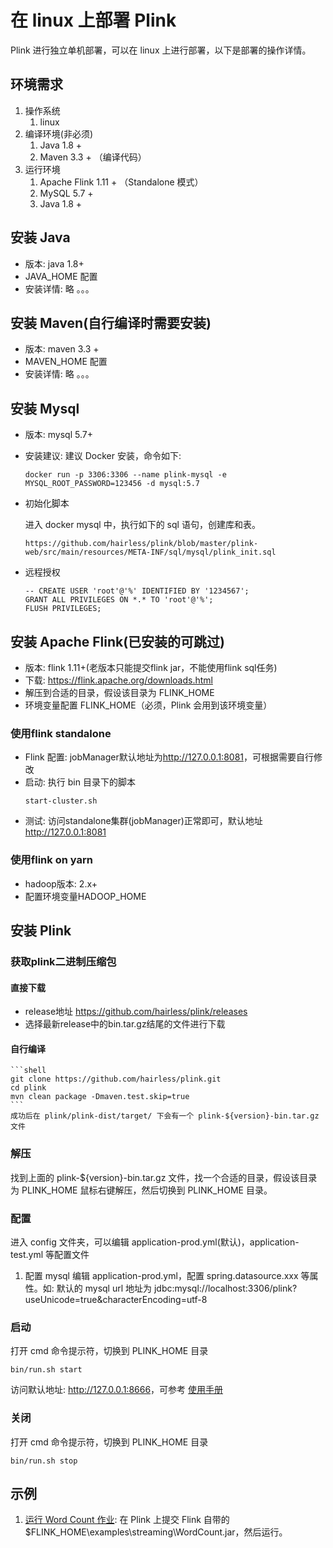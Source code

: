 # 在 linux 上部署 Plink
Plink 进行独立单机部署，可以在 linux 上进行部署，以下是部署的操作详情。

## 环境需求
1. 操作系统
    1. linux
2. 编译环境(非必须)
    1. Java 1.8 +
    2. Maven 3.3 + （编译代码）
3. 运行环境
    1. Apache Flink 1.11 + （Standalone 模式）
    2. MySQL 5.7 +
    3. Java 1.8 +

## 安装 Java

* 版本: java 1.8+
* JAVA_HOME 配置
* 安装详情: 略 。。。

## 安装 Maven(自行编译时需要安装)

* 版本: maven 3.3 +
* MAVEN_HOME 配置
* 安装详情: 略 。。。

## 安装 Mysql

* 版本: mysql 5.7+
* 安装建议: 建议 Docker 安装，命令如下:
    ```shell
    docker run -p 3306:3306 --name plink-mysql -e MYSQL_ROOT_PASSWORD=123456 -d mysql:5.7
    ```
* 初始化脚本

    进入 docker mysql 中，执行如下的 sql 语句，创建库和表。
    ```
    https://github.com/hairless/plink/blob/master/plink-web/src/main/resources/META-INF/sql/mysql/plink_init.sql
    ```
* 远程授权
    ```shell
    -- CREATE USER 'root'@'%' IDENTIFIED BY '1234567';
    GRANT ALL PRIVILEGES ON *.* TO 'root'@'%';
    FLUSH PRIVILEGES;
    ```

## 安装 Apache Flink(已安装的可跳过)

* 版本: flink 1.11+(老版本只能提交flink jar，不能使用flink sql任务)
* 下载: <https://flink.apache.org/downloads.html>
* 解压到合适的目录，假设该目录为 FLINK_HOME
* 环境变量配置 FLINK_HOME（必须，Plink 会用到该环境变量）

### 使用flink standalone

* Flink 配置: jobManager默认地址为<http://127.0.0.1:8081>，可根据需要自行修改
* 启动: 执行 bin 目录下的脚本
    ```shell
    start-cluster.sh
    ```
* 测试: 访问standalone集群(jobManager)正常即可，默认地址<http://127.0.0.1:8081> 

### 使用flink on yarn

* hadoop版本: 2.x+
* 配置环境变量HADOOP_HOME

## 安装 Plink

### 获取plink二进制压缩包

#### 直接下载

* release地址 <https://github.com/hairless/plink/releases>
* 选择最新release中的bin.tar.gz结尾的文件进行下载

#### 自行编译
    ```shell
    git clone https://github.com/hairless/plink.git
    cd plink
    mvn clean package -Dmaven.test.skip=true
    ```
    成功后在 plink/plink-dist/target/ 下会有一个 plink-${version}-bin.tar.gz 文件

### 解压
找到上面的 plink-${version}-bin.tar.gz 文件，找一个合适的目录，假设该目录为 PLINK_HOME 鼠标右键解压，然后切换到 PLINK_HOME 目录。

### 配置
进入 config 文件夹，可以编辑 application-prod.yml(默认)，application-test.yml  等配置文件
    
1. 配置 mysql
    编辑 application-prod.yml，配置 spring.datasource.xxx 等属性。如: 默认的 mysql url 地址为 jdbc:mysql://localhost:3306/plink?useUnicode=true&characterEncoding=utf-8

### 启动
打开 cmd 命令提示符，切换到 PLINK_HOME 目录

```shell
bin/run.sh start
```

访问默认地址: <http://127.0.0.1:8666>，可参考 [使用手册](manual/manual-home.md)

### 关闭
打开 cmd 命令提示符，切换到 PLINK_HOME 目录

```shell
bin/run.sh stop
```

## 示例
1. [运行 Word Count 作业](manual/manual-run-word-count.md): 在 Plink 上提交 Flink 自带的 $FLINK_HOME\examples\streaming\WordCount.jar，然后运行。
